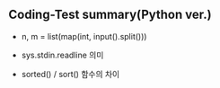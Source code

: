 ## Coding-Test summary(Python ver.)

- n, m = list(map(int, input().split()))

- sys.stdin.readline 의미

- sorted() / sort() 함수의 차이
